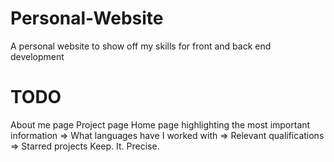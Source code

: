 # Personal-Website
A personal website to show off my skills for front and back end development

# TODO
About me page
Project page
Home page highlighting the most important information
=> What languages have I worked with
=> Relevant qualifications
=> Starred projects 
Keep. It. Precise.
